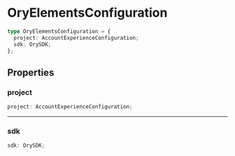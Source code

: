 # OryElementsConfiguration

```ts
type OryElementsConfiguration = {
  project: AccountExperienceConfiguration;
  sdk: OrySDK;
};
```

## Properties

### project

```ts
project: AccountExperienceConfiguration;
```

***

### sdk

```ts
sdk: OrySDK;
```
